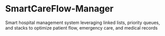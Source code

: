 # SmartCareFlow-Manager
Smart hospital management system leveraging linked lists, priority queues, and stacks to optimize patient flow, emergency care, and medical records
